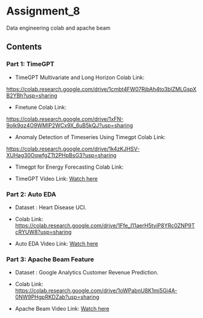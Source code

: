 # Assignment_8

Data engineering colab and apache beam

## Contents

### Part 1: TimeGPT

- TimeGPT Multivariate and Long Horizon Colab Link: 

https://colab.research.google.com/drive/1cmbt4FW07RjbAh4to3blZMLGspXB2YBh?usp=sharing

- Finetune Colab Link: 

https://colab.research.google.com/drive/1xFN-9olk9qz4O9WMIP2WCx9X_6uB5kQJ?usp=sharing

- Anomaly Detection of Timeseries Using Timegpt Colab Link:

 https://colab.research.google.com/drive/1k4zKJHSV-XUHag30OqwfgZTt2PHpBsG3?usp=sharing

- Timegpt for Energy Forecasting Colab Link:



- TimeGPT Video Link:  [Watch here](https://youtu.be/XvtW7Znyjbk)

### Part 2: Auto EDA
- Dataset : Heart Disease UCI.

- Colab Link: https://colab.research.google.com/drive/1Ffe_I11aerH5tviP8YRc0ZNP9TcRYUW8?usp=sharing

- Auto EDA Video Link:  [Watch here](https://www.youtube.com/watch?v=9p9gF4WhILI)

 ### Part 3: Apache Beam Feature
- Dataset : Google Analytics Customer Revenue Prediction.

- Colab Link: https://colab.research.google.com/drive/1oWPabnU8K1mi5Gi4A-0NW9PHgpRKDZab?usp=sharing

- Apache Beam Video Link:  [Watch here](https://youtu.be/M32pEOB0YfE)
